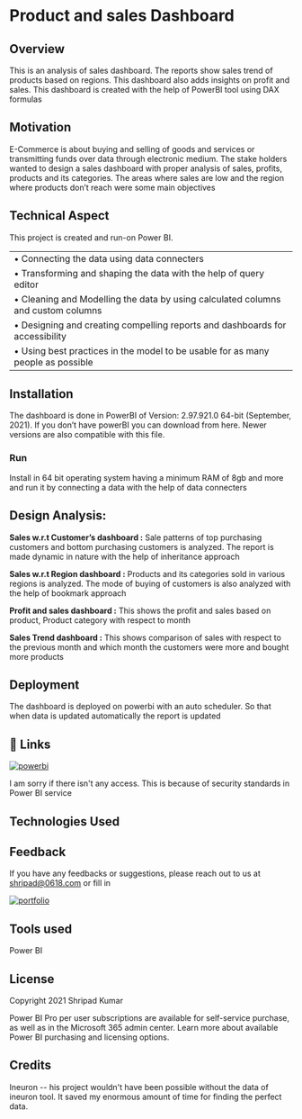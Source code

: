 
# Product and sales Dashboard

## Overview


This is an analysis of sales dashboard. The reports show sales trend of products based on regions. This dashboard also adds insights on profit and sales. This dashboard is created with the help of PowerBI tool using DAX formulas


## Motivation
E-Commerce is about buying and selling of goods and services or transmitting funds over data through electronic medium. The stake holders wanted to design a sales dashboard with proper analysis of sales, profits, products and its categories. The areas where sales are low and the region where products don’t reach were some main objectives

## Technical Aspect
This project is created and run-on Power BI. 


|   |
| ------------- |
| •	Connecting the data using data connecters   |
| •	Transforming and shaping the data with the help of query editor  |
| •	Cleaning and Modelling the data by using calculated columns and custom columns  |
| •	Designing and creating compelling reports and dashboards for accessibility  |
| •	Using best practices in the model to be usable for as many people as possible  |


## Installation
The dashboard is done in PowerBI of Version: 2.97.921.0 64-bit (September, 2021). 
If you don’t have powerBI you can download from here.
Newer versions are also compatible with this file.

### Run

Install in 64 bit operating system having a minimum RAM of 8gb and more and run it by connecting a data with the help of data connecters

## Design Analysis:

**Sales w.r.t Customer’s dashboard :** Sale patterns of top purchasing customers and bottom purchasing customers is analyzed. The report is made dynamic in nature with the help of inheritance approach

**Sales w.r.t Region dashboard :** Products and its categories sold in various regions is analyzed. The mode of buying of customers is also analyzed with the help of bookmark approach

**Profit and sales dashboard :** This shows the profit and sales based on product, Product category with respect to month

**Sales Trend dashboard :**  This shows comparison of sales with respect to the previous month and which month the customers were more and bought more products


## Deployment

The dashboard is deployed on powerbi with an auto scheduler. So that when data is updated automatically the report is updated





## 🔗 Links
[![powerbi](https://img.shields.io/badge/my_powerbi_link-000?style=for-the-badge&logo=ko-fi&logoColor=white)](https://app.powerbi.com/reportEmbed?reportId=04420b19-1188-4efa-9aea-6c115bc4cbe5&autoAuth=true&ctid=393404aa-742a-4f6c-8d67-cc58f80ec147&config=eyJjbHVzdGVyVXJsIjoiaHR0cHM6Ly93YWJpLWluZGlhLWNlbnRyYWwtYS1wcmltYXJ5LXJlZGlyZWN0LmFuYWx5c2lzLndpbmRvd3MubmV0LyJ9)

I am sorry if there isn't any access. This is because of security standards in Power BI service


## Technologies Used


## Feedback

If you have any feedbacks or suggestions, please reach out to us at shripad@0618.com or fill in 

[![portfolio](https://img.shields.io/badge/My_Google_Form_link-005?style=for-the-badge&logo=ko-fi&logoColor=white)](https://forms.gle/eYGt5mVDe5vHwqLq7)


## Tools used
Power BI

## License
Copyright 2021 
Shripad Kumar

Power BI Pro per user subscriptions are available for self-service purchase, as well as in the Microsoft 365 admin center. Learn more about available Power BI purchasing and licensing options.


## Credits
Ineuron -- his project wouldn't have been possible without the data of ineuron tool. It saved my enormous amount of time for finding the perfect data. 

